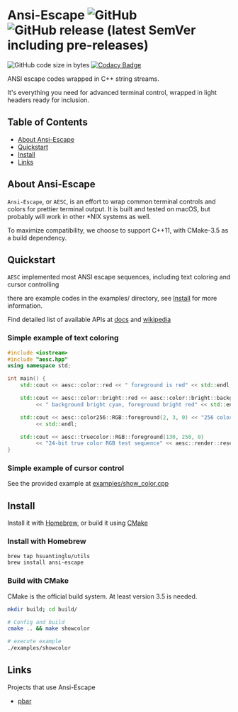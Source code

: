 # Ansi-Escape  ![GitHub](https://img.shields.io/github/license/hsuantinglu/ansi-escape) ![GitHub release (latest SemVer including pre-releases)](https://img.shields.io/github/v/release/HsuanTingLu/ansi-escape?include_prereleases)
![GitHub code size in bytes](https://img.shields.io/github/languages/code-size/HsuanTingLu/ansi-escape)
[![Codacy Badge](https://api.codacy.com/project/badge/Grade/18170c1dd8f746328ac668d5fdfbb5c2)](https://www.codacy.com/manual/HsuanTingLu/ansi-escape?utm_source=github.com&amp;utm_medium=referral&amp;utm_content=HsuanTingLu/ansi-escape&amp;utm_campaign=Badge_Grade)

ANSI escape codes wrapped in C++ string streams.

It's everything you need for advanced terminal control, wrapped in light headers ready for inclusion.

## Table of Contents

- [About Ansi-Escape](#about)
- [Quickstart](#quickstart)
- [Install](#install)
- [Links](#links)

<a name="about"></a>
## About Ansi-Escape
`Ansi-Escape`, or `AESC`, is an effort to wrap common terminal controls and colors for prettier terminal output.
It is built and tested on macOS, but probably will work in other \*NIX systems as well.

To maximize compatibility, we choose to support C++11, with CMake-3.5 as a build dependency.

<a name="quickstart"></a>
## Quickstart

`AESC` implemented most ANSI escape sequences, including text coloring and cursor controlling

there are example codes in the examples/ directory, see [Install](#install) for more information.

Find detailed list of available APIs at [docs](aesc/README.md) and [wikipedia](https://en.wikipedia.org/wiki/ANSI_escape_code)

### Simple example of text coloring

```cpp
#include <iostream>
#include "aesc.hpp"
using namespace std;

int main() {
    std::cout << aesc::color::red << " foreground is red" << std::endl;

    std::cout << aesc::color::bright::red << aesc::color::bright::background::cyan
         << " background bright cyan, foreground bright red" << std::endl;

    std::cout << aesc::color256::RGB::foreground(2, 3, 0) << "256 color RGB test sequence"
         << std::endl;

    std::cout << aesc::truecolor::RGB::foreground(130, 250, 0)
         << "24-bit true color RGB test sequence" << aesc::render::reset << std::endl;
}
```

### Simple example of cursor control

See the provided example at [examples/show_color.cpp](examples/show_color.cpp)

<a name="install"></a>
## Install

Install it with [Homebrew](https://brew.sh), or build it using [CMake](https://cmake.org)

### Install with Homebrew

```bash
brew tap hsuantinglu/utils
brew install ansi-escape
```

### Build with CMake

CMake is the official build system. At least version 3.5 is needed.

```bash
mkdir build; cd build/

# Config and build
cmake .. && make showcolor

# execute example
./examples/showcolor
```

<a name="links"></a>
## Links

Projects that use Ansi-Escape
- [pbar](https://github.com/HsuanTingLu/pbar)
